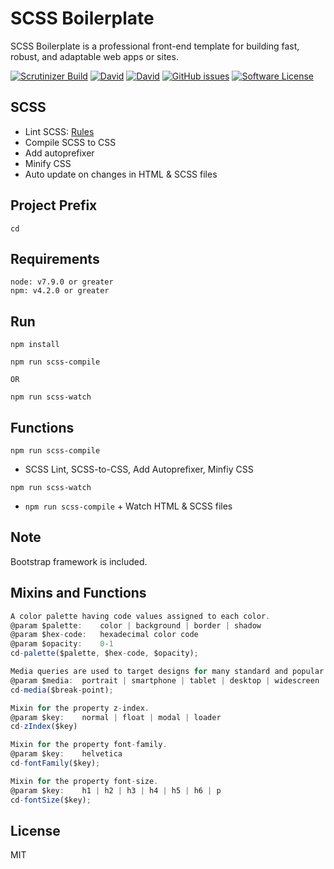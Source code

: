 # SCSS Boilerplate
SCSS Boilerplate is a professional front-end template for building fast, robust, and adaptable web apps or sites.

[![Scrutinizer Build](https://img.shields.io/scrutinizer/build/g/filp/whoops.svg)](https://github.com/imransilvake/SCSS-Boilerplate/)
[![David](https://img.shields.io/david/expressjs/express.svg)](https://github.com/imransilvake/SCSS-Boilerplate)
[![David](https://img.shields.io/david/dev/expressjs/express.svg)](https://github.com/imransilvake/SCSS-Boilerplate)
[![GitHub issues](https://img.shields.io/github/issues/imransilvake/SCSS-Boilerplate.svg)](https://github.com/imransilvake/SCSS-Boilerplate/issues)
[![Software License](https://img.shields.io/badge/license-MIT-blue.svg)](LICENSE)

## SCSS
  - Lint SCSS: [Rules](https://stylelint.io/user-guide/rules/)
  - Compile SCSS to CSS
  - Add autoprefixer
  - Minify CSS
  - Auto update on changes in HTML & SCSS files

## Project Prefix
`cd`

## Requirements
```
node: v7.9.0 or greater
npm: v4.2.0 or greater
```

## Run
```
npm install
```
```
npm run scss-compile

OR

npm run scss-watch
```

## Functions

`npm run scss-compile`
  - SCSS Lint, SCSS-to-CSS, Add Autoprefixer, Minfiy CSS

`npm run scss-watch`
  - `npm run scss-compile` + Watch HTML & SCSS files

## Note
Bootstrap framework is included.

## Mixins and Functions
```javascript
A color palette having code values assigned to each color.
@param $palette:	color | background | border | shadow
@param $hex-code:	hexadecimal color code
@param $opacity:	0-1
cd-palette($palette, $hex-code, $opacity);

Media queries are used to target designs for many standard and popular devices.
@param $media:	portrait | smartphone | tablet | desktop | widescreen
cd-media($break-point);

Mixin for the property z-index.
@param $key:	normal | float | modal | loader
cd-zIndex($key)

Mixin for the property font-family.
@param $key:	helvetica
cd-fontFamily($key);

Mixin for the property font-size.
@param $key:	h1 | h2 | h3 | h4 | h5 | h6 | p
cd-fontSize($key);
```

## License
MIT
